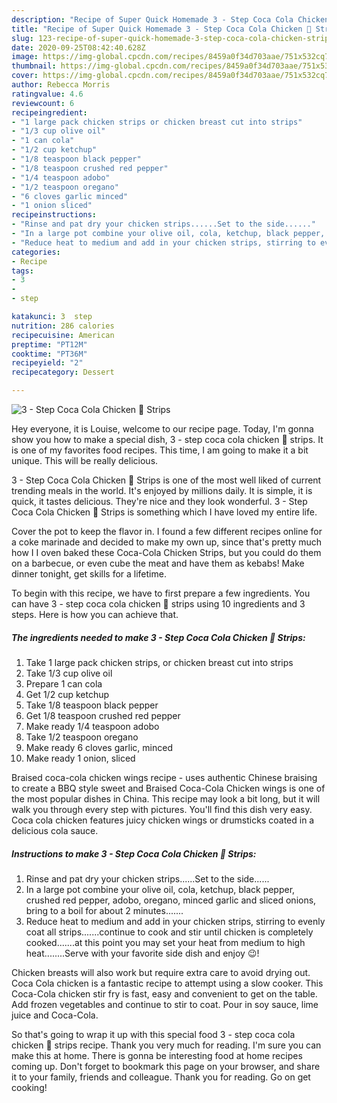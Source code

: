 ```yaml
---
description: "Recipe of Super Quick Homemade 3 - Step Coca Cola Chicken 🐔 Strips"
title: "Recipe of Super Quick Homemade 3 - Step Coca Cola Chicken 🐔 Strips"
slug: 123-recipe-of-super-quick-homemade-3-step-coca-cola-chicken-strips
date: 2020-09-25T08:42:40.628Z
image: https://img-global.cpcdn.com/recipes/8459a0f34d703aae/751x532cq70/3-step-coca-cola-chicken-🐔-strips-recipe-main-photo.jpg
thumbnail: https://img-global.cpcdn.com/recipes/8459a0f34d703aae/751x532cq70/3-step-coca-cola-chicken-🐔-strips-recipe-main-photo.jpg
cover: https://img-global.cpcdn.com/recipes/8459a0f34d703aae/751x532cq70/3-step-coca-cola-chicken-🐔-strips-recipe-main-photo.jpg
author: Rebecca Morris
ratingvalue: 4.6
reviewcount: 6
recipeingredient:
- "1 large pack chicken strips or chicken breast cut into strips"
- "1/3 cup olive oil"
- "1 can cola"
- "1/2 cup ketchup"
- "1/8 teaspoon black pepper"
- "1/8 teaspoon crushed red pepper"
- "1/4 teaspoon adobo"
- "1/2 teaspoon oregano"
- "6 cloves garlic minced"
- "1 onion sliced"
recipeinstructions:
- "Rinse and pat dry your chicken strips......Set to the side......"
- "In a large pot combine your olive oil, cola, ketchup, black pepper, crushed red pepper, adobo, oregano, minced garlic and sliced onions, bring to a boil for about 2 minutes......."
- "Reduce heat to medium and add in your chicken strips, stirring to evenly coat all strips.......continue to cook and stir until chicken is completely cooked.......at this point you may set your heat from medium to high heat........Serve with your favorite side dish and enjoy 😉!"
categories:
- Recipe
tags:
- 3
- 
- step

katakunci: 3  step 
nutrition: 286 calories
recipecuisine: American
preptime: "PT12M"
cooktime: "PT36M"
recipeyield: "2"
recipecategory: Dessert

---
```



![3 - Step Coca Cola Chicken 🐔 Strips](https://img-global.cpcdn.com/recipes/8459a0f34d703aae/751x532cq70/3-step-coca-cola-chicken-🐔-strips-recipe-main-photo.jpg)

Hey everyone, it is Louise, welcome to our recipe page. Today, I'm gonna show you how to make a special dish, 3 - step coca cola chicken 🐔 strips. It is one of my favorites food recipes. This time, I am going to make it a bit unique. This will be really delicious.

3 - Step Coca Cola Chicken 🐔 Strips is one of the most well liked of current trending meals in the world. It's enjoyed by millions daily. It is simple, it is quick, it tastes delicious. They're nice and they look wonderful. 3 - Step Coca Cola Chicken 🐔 Strips is something which I have loved my entire life.

Cover the pot to keep the flavor in. I found a few different recipes online for a coke marinade and decided to make my own up, since that&#39;s pretty much how I I oven baked these Coca-Cola Chicken Strips, but you could do them on a barbecue, or even cube the meat and have them as kebabs! Make dinner tonight, get skills for a lifetime.


To begin with this recipe, we have to first prepare a few ingredients. You can have 3 - step coca cola chicken 🐔 strips using 10 ingredients and 3 steps. Here is how you can achieve that.

<!--inarticleads1-->

##### The ingredients needed to make 3 - Step Coca Cola Chicken 🐔 Strips:

1. Take 1 large pack chicken strips, or chicken breast cut into strips
1. Take 1/3 cup olive oil
1. Prepare 1 can cola
1. Get 1/2 cup ketchup
1. Take 1/8 teaspoon black pepper
1. Get 1/8 teaspoon crushed red pepper
1. Make ready 1/4 teaspoon adobo
1. Take 1/2 teaspoon oregano
1. Make ready 6 cloves garlic, minced
1. Make ready 1 onion, sliced


Braised coca-cola chicken wings recipe - uses authentic Chinese braising to create a BBQ style sweet and Braised Coca-Cola Chicken wings is one of the most popular dishes in China. This recipe may look a bit long, but it will walk you through every step with pictures. You&#39;ll find this dish very easy. Coca cola chicken features juicy chicken wings or drumsticks coated in a delicious cola sauce. 

<!--inarticleads2-->

##### Instructions to make 3 - Step Coca Cola Chicken 🐔 Strips:

1. Rinse and pat dry your chicken strips......Set to the side......
1. In a large pot combine your olive oil, cola, ketchup, black pepper, crushed red pepper, adobo, oregano, minced garlic and sliced onions, bring to a boil for about 2 minutes.......
1. Reduce heat to medium and add in your chicken strips, stirring to evenly coat all strips.......continue to cook and stir until chicken is completely cooked.......at this point you may set your heat from medium to high heat........Serve with your favorite side dish and enjoy 😉!


Chicken breasts will also work but require extra care to avoid drying out. Coca Cola chicken is a fantastic recipe to attempt using a slow cooker. This Coca-Cola chicken stir fry is fast, easy and convenient to get on the table. Add frozen vegetables and continue to stir to coat. Pour in soy sauce, lime juice and Coca-Cola. 

So that's going to wrap it up with this special food 3 - step coca cola chicken 🐔 strips recipe. Thank you very much for reading. I'm sure you can make this at home. There is gonna be interesting food at home recipes coming up. Don't forget to bookmark this page on your browser, and share it to your family, friends and colleague. Thank you for reading. Go on get cooking!
